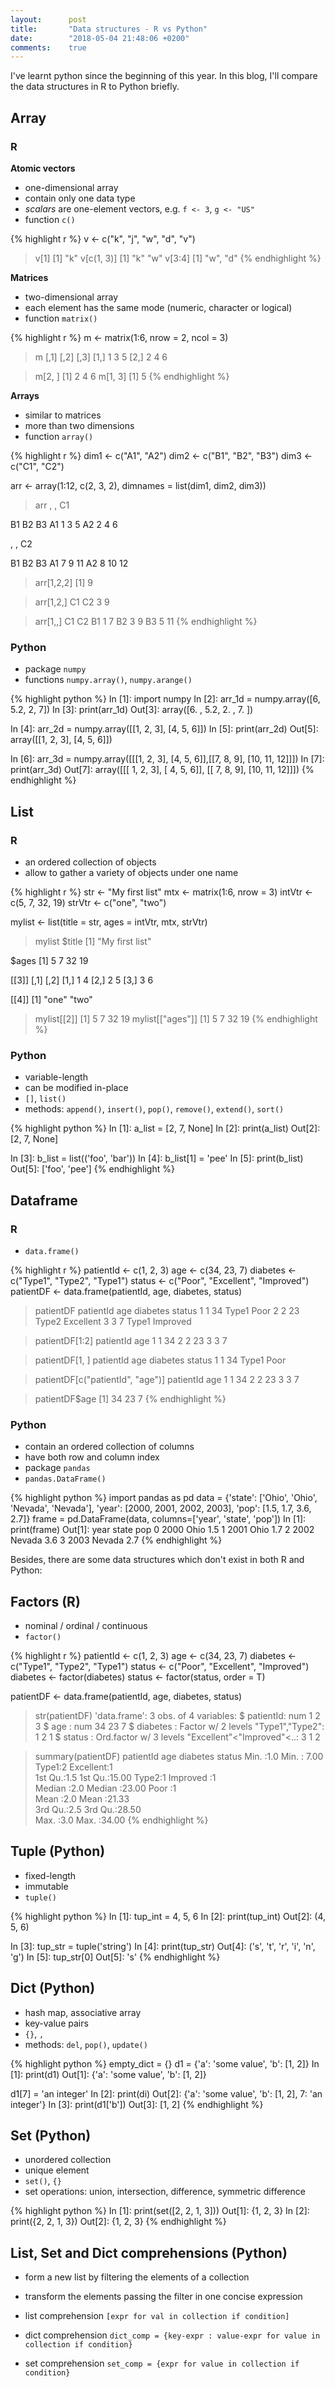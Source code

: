 ```yaml
---
layout:      post
title:       "Data structures - R vs Python"
date:        "2018-05-04 21:48:06 +0200"
comments:    true
---
```

I've learnt python since the beginning of this year. In this blog, I'll compare
the data structures in R to Python briefly.

## Array

### R

**Atomic vectors**
- one-dimensional array
- contain only one data type
- _scalars_ are one-element vectors, e.g. `f <- 3`, `g <- "US"`
- function `c()`

{% highlight r %}
v <- c("k", "j", "w", "d", "v")
> v[1]
[1] "k"
> v[c(1, 3)]
[1] "k" "w"
> v[3:4]
[1] "w", "d"
{% endhighlight %}

**Matrices**
- two-dimensional array
- each element has the same mode (numeric, character or logical)
- function `matrix()`

{% highlight r %}
m <- matrix(1:6, nrow = 2, ncol = 3)
> m
     [,1] [,2] [,3]
[1,]    1    3    5
[2,]    2    4    6

> m[2, ]
[1] 2 4 6
> m[1, 3]
[1] 5
{% endhighlight %}

**Arrays**
- similar to matrices
- more than two dimensions
- function `array()` 

{% highlight r %}
dim1 <- c("A1", "A2")
dim2 <- c("B1", "B2", "B3")
dim3 <- c("C1", "C2")

arr <- array(1:12, c(2, 3, 2), dimnames = list(dim1, dim2, dim3))
> arr
, , C1

   B1 B2 B3
A1  1  3  5
A2  2  4  6

, , C2

   B1 B2 B3
A1  7  9 11
A2  8 10 12

> arr[1,2,2]
[1] 9

> arr[1,2,]
C1 C2 
 3  9 
 
> arr[1,,]
   C1 C2
B1  1  7
B2  3  9
B3  5 11
{% endhighlight %}

### Python

- package `numpy`
- functions `numpy.array()`, `numpy.arange()`

{% highlight python %}
In [1]: import numpy
In [2]: arr_1d = numpy.array([6, 5.2, 2, 7])
In [3]: print(arr_1d)
Out[3]: array([6. , 5.2, 2. , 7. ])

In [4]: arr_2d = numpy.array([[1, 2, 3], [4, 5, 6]])
In [5]: print(arr_2d)
Out[5]:
array([[1, 2, 3],
       [4, 5, 6]])

In [6]: arr_3d = numpy.array([[[1, 2, 3], [4, 5, 6]],[[7, 8, 9], [10, 11, 12]]])
In [7]: print(arr_3d)
Out[7]:
array([[[ 1,  2,  3],
        [ 4,  5,  6]],
       [[ 7,  8,  9],
        [10, 11, 12]]])
{% endhighlight %}

## List

### R

- an ordered collection of objects
- allow to gather a variety of objects under one name

{% highlight r %}
str <- "My first list"
mtx <- matrix(1:6, nrow = 3)
intVtr <- c(5, 7, 32, 19)
strVtr <- c("one", "two")

mylist <- list(title = str, ages = intVtr, mtx, strVtr)
> mylist
$title
[1] "My first list"

$ages
[1]  5  7 32 19

[[3]]
     [,1] [,2]
[1,]    1    4
[2,]    2    5
[3,]    3    6

[[4]]
[1] "one" "two"

> mylist[[2]]
[1]  5  7 32 19
> mylist[["ages"]]
[1]  5  7 32 19
{% endhighlight %}

### Python

- variable-length
- can be modified in-place
- `[]`, `list()`
- methods: `append()`, `insert()`, `pop()`, `remove()`, `extend()`, `sort()`

{% highlight python %}
In [1]: a_list = [2, 7, None]
In [2]: print(a_list)
Out[2]: [2, 7, None]

In [3]: b_list = list(('foo', 'bar'))
In [4]: b_list[1] = 'pee'
In [5]: print(b_list)
Out[5]: ['foo', 'pee']
{% endhighlight %}

## Dataframe

### R

- `data.frame()`

{% highlight r %}
patientId <- c(1, 2, 3)
age <- c(34, 23, 7)
diabetes <- c("Type1", "Type2", "Type1")
status <- c("Poor", "Excellent", "Improved")
patientDF <- data.frame(patientId, age, diabetes, status)

> patientDF
  patientId age diabetes    status
1         1  34    Type1      Poor
2         2  23    Type2 Excellent
3         3   7    Type1  Improved

> patientDF[1:2]
  patientId age
1         1  34
2         2  23
3         3   7

> patientDF[1, ]
  patientId age diabetes status
1         1  34    Type1   Poor

> patientDF[c("patientId", "age")]
  patientId age
1         1  34
2         2  23
3         3   7

> patientDF$age
[1] 34 23  7
{% endhighlight %}

### Python

- contain an ordered collection of columns
- have both row and column index
- package `pandas`
- `pandas.DataFrame()`

{% highlight python %}
import pandas as pd
data = {'state': ['Ohio', 'Ohio', 'Nevada', 'Nevada'],
        'year': [2000, 2001, 2002, 2003],
        'pop': [1.5, 1.7, 3.6, 2.7]}
frame = pd.DataFrame(data, columns=['year', 'state', 'pop'])
In [1]: print(frame)
Out[1]:
   year   state  pop
0  2000    Ohio  1.5
1  2001    Ohio  1.7
2  2002  Nevada  3.6
3  2003  Nevada  2.7
{% endhighlight %}

Besides, there are some data structures which don't exist in both R and Python:

## Factors (R)

- nominal / ordinal / continuous
- `factor()`

{% highlight r %}
patientId <- c(1, 2, 3)
age <- c(34, 23, 7)
diabetes <- c("Type1", "Type2", "Type1")
status <- c("Poor", "Excellent", "Improved")
diabetes <- factor(diabetes)
status <- factor(status, order = T)

patientDF <- data.frame(patientId, age, diabetes, status)

> str(patientDF)
'data.frame':	3 obs. of  4 variables:
 $ patientId: num  1 2 3
 $ age      : num  34 23 7
 $ diabetes : Factor w/ 2 levels "Type1","Type2": 1 2 1
 $ status   : Ord.factor w/ 3 levels "Excellent"<"Improved"<..: 3 1 2

> summary(patientDF)
   patientId        age         diabetes       status 
 Min.   :1.0   Min.   : 7.00   Type1:2   Excellent:1  
 1st Qu.:1.5   1st Qu.:15.00   Type2:1   Improved :1  
 Median :2.0   Median :23.00             Poor     :1  
 Mean   :2.0   Mean   :21.33                          
 3rd Qu.:2.5   3rd Qu.:28.50                          
 Max.   :3.0   Max.   :34.00 
{% endhighlight %}

## Tuple (Python)

- fixed-length
- immutable
- `tuple()`

{% highlight python %}
In [1]: tup_int = 4, 5, 6
In [2]: print(tup_int)
Out[2]: (4, 5, 6)

In [3]: tup_str = tuple('string')
In [4]: print(tup_str)
Out[4]: ('s', 't', 'r', 'i', 'n', 'g')
In [5]: tup_str[0]
Out[5]: 's'
{% endhighlight %}

## Dict (Python)

- hash map, associative array
- key-value pairs
- `{}`, `,`
- methods: `del`, `pop()`, `update()`

{% highlight python %}
empty_dict = {}
d1 = {'a': 'some value', 'b': [1, 2]}
In [1]: print(d1)
Out[1]: {'a': 'some value', 'b': [1, 2]}

d1[7] = 'an integer'
In [2]: print(di)
Out[2]: {'a': 'some value', 'b': [1, 2], 7: 'an integer'}
In [3]: print(d1['b'])
Out[3]: [1, 2]
{% endhighlight %}

## Set (Python)

- unordered collection
- unique element
- `set()`, `{}`
- set operations: union, intersection, difference, symmetric difference

{% highlight python %}
In [1]: print(set([2, 2, 1, 3]))
Out[1]: {1, 2, 3}
In [2]: print({2, 2, 1, 3})
Out[2]: {1, 2, 3}
{% endhighlight %}

## List, Set and Dict comprehensions (Python)

- form a new list by filtering the elements of a collection
- transform the elements passing the filter in one concise expression

- list comprehension
`[expr for val in collection if condition]`

- dict comprehension
`dict_comp = {key-expr : value-expr for value in collection if condition}`

- set comprehension
`set_comp = {expr for value in collection if condition}`
